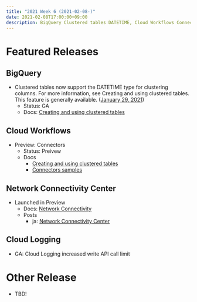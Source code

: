 ```yaml
---
title: "2021 Week 6 (2021-02-08-)"
date: 2021-02-08T17:00:00+09:00
description: BigQuery Clustered tables DATETIME, Cloud Workflows Connectors, Network Connectivity Center
---
```


# Featured Releases

## BigQuery
- Clustered tables now support the DATETIME type for clustering columns. For more information, see Creating and using clustered tables. This feature is generally available. ([January 29, 2021](https://cloud.google.com/bigquery/docs/release-notes#January_29_2021))
    - Status: GA
    - Docs: [Creating and using clustered tables](https://cloud.google.com/bigquery/docs/creating-clustered-tables)

## Cloud Workflows
- Preview: Connectors
    - Status: Preivew
    - Docs
        - [Creating and using clustered tables](https://cloud.google.com/workflows/docs/connectors)
        - [Connectors samples](https://cloud.google.com/workflows/docs/connectors-samples)

## Network Connectivity Center
- Launched in Preview
    - Docs: [Network Connectivity](https://cloud.google.com/network-connectivity/docs)
    - Posts
        - ja: [Network Connectivity Center](https://medium.com/google-cloud-jp/network-connectivity-center-4205a057cc02)

## Cloud Logging
- GA: Cloud Logging increased write API call limit

# Other Release

- TBD!
